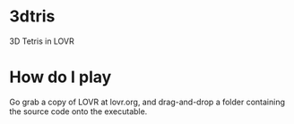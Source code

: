 # 3dtris
3D Tetris in LOVR

# How do I play
Go grab a copy of LOVR at lovr.org, and drag-and-drop a folder containing the source code onto the executable.
